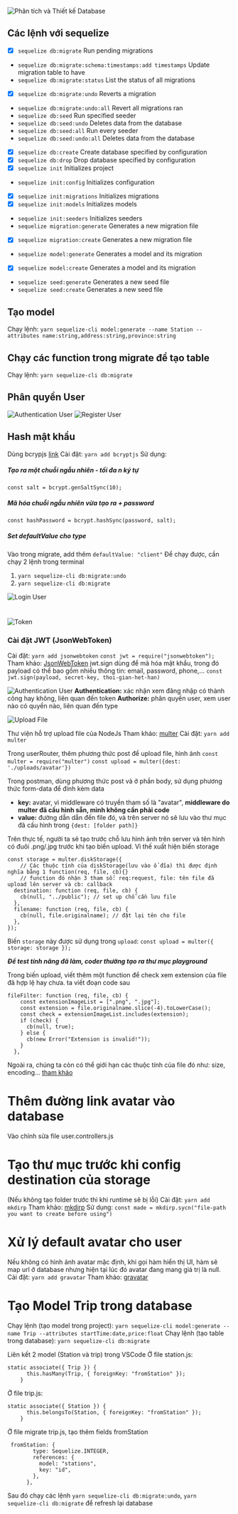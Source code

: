 ![Phân tích và Thiết kế Database](image-2.png)

## Các lệnh với sequelize

- [x] `sequelize db:migrate` Run pending migrations
- `sequelize db:migrate:schema:timestamps:add timestamps` Update migration table to have
- `sequelize db:migrate:status` List the status of all migrations
- [x] `sequelize db:migrate:undo` Reverts a migration
- `sequelize db:migrate:undo:all` Revert all migrations ran
- `sequelize db:seed` Run specified seeder
- `sequelize db:seed:undo` Deletes data from the database
- `sequelize db:seed:all` Run every seeder
- `sequelize db:seed:undo:all` Deletes data from the database
- [x] `sequelize db:create` Create database specified by configuration
- [x] `sequelize db:drop` Drop database specified by configuration
- [x] `sequelize init` Initializes project
- `sequelize init:config` Initializes configuration
- [x] `sequelize init:migrations` Initializes migrations
- [x] `sequelize init:models` Initializes models
- `sequelize init:seeders` Initializes seeders
- `sequelize migration:generate` Generates a new migration file
- [x] `sequelize migration:create` Generates a new migration file
- `sequelize model:generate` Generates a model and its migration
- [x] `sequelize model:create` Generates a model and its migration
- `sequelize seed:generate` Generates a new seed file
- `sequelize seed:create` Generates a new seed file

## Tạo model

Chạy lệnh: `yarn sequelize-cli model:generate --name Station --attributes name:string,address:string,province:string`

## Chạy các function trong migrate để tạo table

Chạy lệnh: `yarn sequelize-cli db:migrate`

## Phân quyền User

![Authentication User](image.png)
![Register User](image-1.png)

## Hash mật khẩu

Dùng bcrypjs [link](https://www.npmjs.com/package/bcryptjs)
Cài đặt: `yarn add bcryptjs`
Sử dụng:

##### Tạo ra một chuỗi ngẫu nhiên - tối đa n ký tự

`const salt = bcrypt.genSaltSync(10);`

##### Mã hóa chuỗi ngẫu nhiên vừa tạo ra + password

`const hashPassword = bcrypt.hashSync(password, salt);`

##### Set defaultValue cho type

Vào trong migrate, add thêm `defaultValue: "client"`
Để chạy được, cần chạy 2 lệnh trong terminal

1. `yarn sequelize-cli db:migrate:undo`
2. `yarn sequelize-cli db:migrate`

![Login User](image-3.png)

#

![Token](image-4.png)

### Cài đặt JWT (JsonWebToken)

Cài đặt: `yarn add jsonwebtoken`
`const jwt = require("jsonwebtoken");`
Tham khảo: [JsonWebToken](https://www.npmjs.com/package/jsonwebtoken)
jwt.sign dùng để mã hóa mật khẩu, trong đó payload có thể bao gồm nhiều thông tin: email, password, phone,...
`const jwt.sign(payload, secret-key, thoi-gian-het-han)`

![Authentication User](image-5.png)
**Authentication:** xác nhận xem đăng nhập có thành công hay không, liên quan đến token
**Authorize:** phân quyền user, xem user nào có quyền nào, liên quan đến type

![Upload File](image-6.png)

Thư viện hỗ trợ upload file của NodeJs
Tham khảo: [multer](https://www.npmjs.com/package/multer)
Cài đặt: `yarn add multer`

Trong userRouter, thêm phương thức post để upload file, hình ảnh
`const multer = require("multer")`
`const upload = multer({dest: './uploads/avatar'})`

Trong postman, dùng phương thức post và ở phần body, sử dụng phương thức form-data để đính kèm data

- **key:** avatar, vì middleware có truyền tham số là "avatar", **middleware do multer đã cấu hình sẵn, mình không cần phải code**
- **value:** đường dẫn dẫn đến file đó, và trên server nó sẽ lưu vào thư mục đã cấu hình trong `{dest: [folder path]}`

Trên thực tế, người ta sẽ tạo trước chỗ lưu hình ảnh trên server và tên hình có đuôi .png/.jpg trước khi tạo biến upload. Vì thế xuất hiện biến storage

```
const storage = multer.diskStorage({
    // Các thuộc tính của diskStorage(lưu vào ổ đĩa) thì được định nghĩa bằng 1 function(req, file, cb){}
    // function đó nhận 3 tham số: req:request, file: tên file đã upload lên server và cb: callback
  destination: function (req, file, cb) {
    cb(null, "../public"); // set up chỗ cần lưu file
  },
  filename: function (req, file, cb) {
    cb(null, file.originalname); // đặt lại tên cho file
  },
});
```

Biến `storage` này được sử dụng trong `upload`:
`const upload = multer({ storage: storage });`

**_Để test tính năng đã làm, coder thường tạo ra thư mục playground_**

Trong biến upload, viết thêm một function để check xem extension của file đã hợp lệ hay chưa. ta viết đoạn code sau

```
fileFilter: function (req, file, cb) {
    const extensionImageList = [".png", ".jpg"];
    const extension = file.originalname.slice(-4).toLowerCase();
    const check = extensionImageList.includes(extension);
    if (check) {
      cb(null, true);
    } else {
      cb(new Error("Extension is invalid!"));
    }
  },
```

Ngoài ra, chúng ta còn có thể giới hạn các thuộc tính của file đó như: size, encoding... [tham khảo](https://www.npmjs.com/package/multer#api)

# Thêm đường link avatar vào database

Vào chỉnh sửa file user.controllers.js

# Tạo thư mục trước khi config destination của storage

(Nếu không tạo folder trước thì khi runtime sẽ bị lỗi)
Cài đặt: `yarn add mkdirp`
Tham khảo: [mkdirp](https://www.npmjs.com/package/mkdirp)
Sử dụng: `const made = mkdirp.sycn("file-path you want to create before using")`

# Xử lý default avatar cho user

Nếu không có hình ảnh avatar mặc định, khi gọi hàm hiển thị UI, hàm sẽ map url ở database nhưng hiện tại lúc đó avatar đang mang giá trị là null.
Cài đặt: `yarn add gravatar`
Tham khảo: [gravatar](https://www.npmjs.com/package/gravatar)

# Tạo Model Trip trong database

Chạy lệnh (tạo model trong project): `yarn sequelize-cli model:generate --name Trip --attributes startTime:date,price:float`
Chạy lệnh (tạo table trong database): `yarn sequelize-cli db:migrate`

Liên kết 2 model (Station và trip) trong VSCode
Ở file station.js:

```
static associate({ Trip }) {
      this.hasMany(Trip, { foreignKey: "fromStation" });
    }
```

Ở file trip.js:

```
static associate({ Station }) {
      this.belongsTo(Station, { foreignKey: "fromStation" });
    }
```

Ở file migrate trip.js, tạo thêm fields fromStation

```
 fromStation: {
        type: Sequelize.INTEGER,
        references: {
          model: "stations",
          key: "id",
        },
      },
```

Sau đó chạy các lệnh `yarn sequelize-cli db:migrate:undo`, `yarn sequelize-cli db:migrate` để refresh lại database
